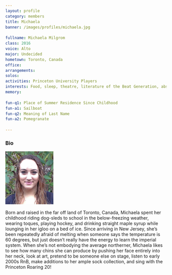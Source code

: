 ```yaml
---
layout: profile
category: members
title: Michaela
banner: /images/profiles/michaela.jpg

fullname: Michaela Milgrom
class: 2016
voice: Alto
major: Undecided
hometown: Toronto, Canada
office: 
arrangements: 
solos: 
activities: Princeton University Players
interests: Food, sleep, theatre, literature of the Beat Generation, abstract expressionist art, socks
memory: 

fun-q1: Place of Summer Residence Since Childhood
fun-a1: Sailboat
fun-q2: Meaning of Last Name
fun-a2: Pomegranate

---
```


### Bio

![Michaela](/images/members/current/michaela.jpg)

Born and raised in the far off land of Toronto, Canada, Michaela spent her childhood riding dog-sleds to school in the below-freezing weather, wearing toques, playing hockey, and drinking straight maple syrup while lounging in her igloo on a bed of ice. Since arriving in New Jersey, she’s been repeatedly afraid of melting when someone says the temperature is 60 degrees, but just doesn’t really have the energy to learn the imperial system. When she’s not embodying the average northerner, Michaela likes to see how many chins she can produce by pushing her face entirely into her neck, look at art, pretend to be someone else on stage, listen to early 2000s RnB, make additions to her ample sock collection, and sing with the Princeton Roaring 20!
